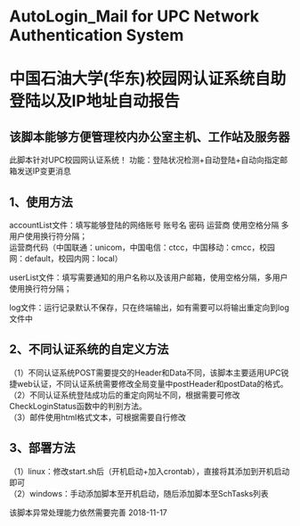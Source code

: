 # AutoLogin_Mail for UPC Network Authentication System
# 中国石油大学(华东)校园网认证系统自助登陆以及IP地址自动报告
## 该脚本能够方便管理校内办公室主机、工作站及服务器
此脚本针对UPC校园网认证系统！
功能：登陆状况检测+自动登陆+自动向指定邮箱发送IP变更消息
## 1、使用方法   
accountList文件：填写能够登陆的网络账号 账号名 密码 运营商 使用空格分隔 多用户使用换行符分隔；     
        运营商代码（中国联通：unicom，中国电信：ctcc，中国移动：cmcc，校园网：default，校园内网：local）  
        
userList文件：填写需要通知的用户名称以及该用户邮箱，使用空格分隔，多用户使用换行符分隔；    

log文件：运行记录默认不保存，只在终端输出，如有需要可以将输出重定向到log文件中

## 2、不同认证系统的自定义方法
（1）不同认证系统POST需要提交的Header和Data不同，该脚本主要适用UPC锐捷web认证，不同认证系统需要修改全局变量中postHeader和postData的格式。  
（2）不同认证系统登陆成功后的重定向网址不同，根据需要可修改CheckLoginStatus函数中的判别方法。  
（3）邮件使用html格式文本，可根据需要自行修改   
## 3、部署方法
（1）linux：修改start.sh后（开机启动+加入crontab），直接将其添加到开机启动即可    
（2）windows：手动添加脚本至开机启动，随后添加脚本至SchTasks列表   


该脚本异常处理能力依然需要完善
                                                                        2018-11-17
